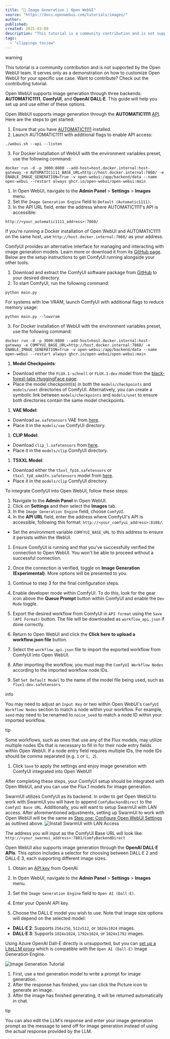 ```yaml
---
title: "🎨 Image Generation | Open WebUI"
source: "https://docs.openwebui.com/tutorials/images/"
author:
published:
created: 2025-03-09
description: "This tutorial is a community contribution and is not supported by the Open WebUI team. It serves only as a demonstration on how to customize Open WebUI for your specific use case. Want to contribute? Check out the contributing tutorial."
tags:
  - "clippings toview"
---
```

warning

This tutorial is a community contribution and is not supported by the Open WebUI team. It serves only as a demonstration on how to customize Open WebUI for your specific use case. Want to contribute? Check out the contributing tutorial.

Open WebUI supports image generation through three backends: **AUTOMATIC1111**, **ComfyUI**, and **OpenAI DALL·E**. This guide will help you set up and use either of these options.

Open WebUI supports image generation through the **AUTOMATIC1111** [API](https://github.com/AUTOMATIC1111/stable-diffusion-webui/wiki/API). Here are the steps to get started:

1. Ensure that you have [AUTOMATIC1111](https://github.com/AUTOMATIC1111/stable-diffusion-webui) installed.
2. Launch AUTOMATIC1111 with additional flags to enable API access:

```prism
./webui.sh --api --listen
```
3. For Docker installation of WebUI with the environment variables preset, use the following command:

```prism
docker run -d -p 3000:8080 --add-host=host.docker.internal:host-gateway -e AUTOMATIC1111_BASE_URL=http://host.docker.internal:7860/ -e ENABLE_IMAGE_GENERATION=True -v open-webui:/app/backend/data --name open-webui --restart always ghcr.io/open-webui/open-webui:main
```

1. In Open WebUI, navigate to the **Admin Panel** > **Settings** > **Images** menu.
2. Set the `Image Generation Engine` field to `Default (Automatic1111)`.
3. In the API URL field, enter the address where AUTOMATIC1111's API is accessible:

```prism
http://<your_automatic1111_address>:7860/
```

If you're running a Docker installation of Open WebUI and AUTOMATIC1111 on the same host, use `http://host.docker.internal:7860/` as your address.

ComfyUI provides an alternative interface for managing and interacting with image generation models. Learn more or download it from its [GitHub page](https://github.com/comfyanonymous/ComfyUI). Below are the setup instructions to get ComfyUI running alongside your other tools.

1. Download and extract the ComfyUI software package from [GitHub](https://github.com/comfyanonymous/ComfyUI) to your desired directory.
2. To start ComfyUI, run the following command:

```prism
python main.py
```

For systems with low VRAM, launch ComfyUI with additional flags to reduce memory usage:

```prism
python main.py --lowvram
```
3. For Docker installation of WebUI with the environment variables preset, use the following command:

```prism
docker run -d -p 3000:8080 --add-host=host.docker.internal:host-gateway -e COMFYUI_BASE_URL=http://host.docker.internal:7860/ -e ENABLE_IMAGE_GENERATION=True -v open-webui:/app/backend/data --name open-webui --restart always ghcr.io/open-webui/open-webui:main
```

1. **Model Checkpoints**:

- Download either the `FLUX.1-schnell` or `FLUX.1-dev` model from the [black-forest-labs HuggingFace page](https://huggingface.co/black-forest-labs).
- Place the model checkpoint(s) in both the `models/checkpoints` and `models/unet` directories of ComfyUI. Alternatively, you can create a symbolic link between `models/checkpoints` and `models/unet` to ensure both directories contain the same model checkpoints.

1. **VAE Model**:

- Download `ae.safetensors` VAE from [here](https://huggingface.co/black-forest-labs/FLUX.1-schnell/blob/main/ae.safetensors).
- Place it in the `models/vae` ComfyUI directory.

1. **CLIP Model**:

- Download `clip_l.safetensors` from [here](https://huggingface.co/comfyanonymous/flux_text_encoders/tree/main).
- Place it in the `models/clip` ComfyUI directory.

1. **T5XXL Model**:

- Download either the `t5xxl_fp16.safetensors` or `t5xxl_fp8_e4m3fn.safetensors` model from [here](https://huggingface.co/comfyanonymous/flux_text_encoders/tree/main).
- Place it in the `models/clip` ComfyUI directory.

To integrate ComfyUI into Open WebUI, follow these steps:

1. Navigate to the **Admin Panel** in Open WebUI.
2. Click on **Settings** and then select the **Images** tab.
3. In the `Image Generation Engine` field, choose `ComfyUI`.
4. In the **API URL** field, enter the address where ComfyUI's API is accessible, following this format: `http://<your_comfyui_address>:8188/`.
- Set the environment variable `COMFYUI_BASE_URL` to this address to ensure it persists within the WebUI.

1. Ensure ComfyUI is running and that you've successfully verified the connection to Open WebUI. You won't be able to proceed without a successful connection.
2. Once the connection is verified, toggle on **Image Generation (Experimental)**. More options will be presented to you.
3. Continue to step 3 for the final configuration steps.

1. Enable developer mode within ComfyUI. To do this, look for the gear icon above the **Queue Prompt** button within ComfyUI and enable the `Dev Mode` toggle.
2. Export the desired workflow from ComfyUI in `API format` using the `Save (API Format)` button. The file will be downloaded as `workflow_api.json` if done correctly.
3. Return to Open WebUI and click the **Click here to upload a workflow.json file** button.
4. Select the `workflow_api.json` file to import the exported workflow from ComfyUI into Open WebUI.
5. After importing the workflow, you must map the `ComfyUI Workflow Nodes` according to the imported workflow node IDs.
6. Set `Set Default Model` to the name of the model file being used, such as `flux1-dev.safetensors`

info

You may need to adjust an `Input Key` or two within Open WebUI's `ComfyUI Workflow Nodes` section to match a node within your workflow. For example, `seed` may need to be renamed to `noise_seed` to match a node ID within your imported workflow.

tip

Some workflows, such as ones that use any of the Flux models, may utilize multiple nodes IDs that is necessary to fill in for their node entry fields within Open WebUI. If a node entry field requires multiple IDs, the node IDs should be comma separated (e.g. `1` or `1, 2`).

1. Click `Save` to apply the settings and enjoy image generation with ComfyUI integrated into Open WebUI!

After completing these steps, your ComfyUI setup should be integrated with Open WebUI, and you can use the Flux.1 models for image generation.

SwarmUI utilizes ComfyUI as its backend. In order to get Open WebUI to work with SwarmUI you will have to append `ComfyBackendDirect` to the `ComfyUI Base URL`. Additionally, you will want to setup SwarmUI with LAN access. After aforementioned adjustments, setting up SwarmUI to work with Open WebUI will be the same as [Step one: Configure Open WebUI Settings](https://github.com/open-webui/docs/edit/main/docs/features/images.md#step-1-configure-open-webui-settings) as outlined above. ![Install SwarmUI with LAN Access](https://github.com/user-attachments/assets/a6567e13-1ced-4743-8d8e-be526207f9f6)

The address you will input as the ComfyUI Base URL will look like: `http://<your_swarmui_address>:7801/ComfyBackendDirect`

Open WebUI also supports image generation through the **OpenAI DALL·E APIs**. This option includes a selector for choosing between DALL·E 2 and DALL·E 3, each supporting different image sizes.

1. Obtain an [API key](https://platform.openai.com/api-keys) from OpenAI.

1. In Open WebUI, navigate to the **Admin Panel** > **Settings** > **Images** menu.
2. Set the `Image Generation Engine` field to `Open AI (Dall-E)`.
3. Enter your OpenAI API key.
4. Choose the DALL·E model you wish to use. Note that image size options will depend on the selected model:
- **DALL·E 2**: Supports `256x256`, `512x512`, or `1024x1024` images.
- **DALL·E 3**: Supports `1024x1024`, `1792x1024`, or `1024x1792` images.

Using Azure OpenAI Dall-E directly is unsupported, but you can [set up a LiteLLM proxy](https://litellm.vercel.app/docs/image_generation) which is compatible with the `Open AI (Dall-E)` Image Generation Engine.

![Image Generation Tutorial](https://docs.openwebui.com/assets/images/tutorial_image_generation-1034f021c1ab818750e4eb7a288c1823.png)

1. First, use a text generation model to write a prompt for image generation.
2. After the response has finished, you can click the Picture icon to generate an image.
3. After the image has finished generating, it will be returned automatically in chat.

tip

You can also edit the LLM's response and enter your image generation prompt as the message to send off for image generation instead of using the actual response provided by the LLM.